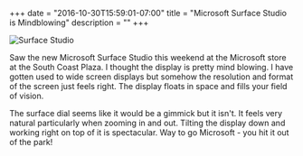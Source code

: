 +++
date = "2016-10-30T15:59:01-07:00"
title = "Microsoft Surface Studio is Mindblowing"
description = ""
+++

![Surface Studio](/img/Surface_Studio.jpg)

Saw the new Microsoft Surface Studio this weekend at the Microsoft store at the South Coast Plaza. I thought the display is pretty mind blowing. I have gotten used to wide screen displays but somehow the resolution and format of the screen just feels right. The display floats in space and fills your field of vision.

<!--more-->

The surface dial seems like it would be a gimmick but it isn't. It feels very natural particularly when zooming in and out. Tilting the display down and working right on top of it is spectacular. Way to go Microsoft - you hit it out of the park!
